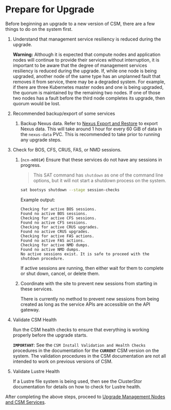 # Prepare for Upgrade

Before beginning an upgrade to a new version of CSM, there are a few things to do on the system first.

1. Understand that management service resiliency is reduced during the upgrade.

   **Warning:** Although it is expected that compute nodes and application nodes will continue to provide their services
   without interruption, it is important to be aware that the degree of management services resiliency is reduced during the
   upgrade. If, while one node is being upgraded, another node of the same type has an unplanned fault that removes it from service,
   there may be a degraded system. For example, if there are three Kubernetes master nodes and one is being upgraded, the quorum is
   maintained by the remaining two nodes. If one of those two nodes has a fault before the third node completes its upgrade,
   then quorum would be lost.

1. Recommended backup/export of some services

    1. Backup Nexus data. Refer to [Nexus Export and Restore](../operations/package_repository_management/Nexus_Export_and_Restore.md) to export Nexus data.
       This will take around 1 hour for every 60 GiB of data in the `nexus-data` PVC. This is recommended to take prior to running any upgrade steps.

1. Check for BOS, CFS, CRUS, FAS, or NMD sessions.

    1. (`ncn-m001#`) Ensure that these services do not have any sessions in progress.

        > This SAT command has `shutdown` as one of the command line options, but it will not start a shutdown process on the system.

        ```bash
        sat bootsys shutdown --stage session-checks
        ```

        Example output:

        ```text
        Checking for active BOS sessions.
        Found no active BOS sessions.
        Checking for active CFS sessions.
        Found no active CFS sessions.
        Checking for active CRUS upgrades.
        Found no active CRUS upgrades.
        Checking for active FAS actions.
        Found no active FAS actions.
        Checking for active NMD dumps.
        Found no active NMD dumps.
        No active sessions exist. It is safe to proceed with the shutdown procedure.
        ```

        If active sessions are running, then either wait for them to complete or shut down, cancel, or delete them.

    1. Coordinate with the site to prevent new sessions from starting in these services.

        There is currently no method to prevent new sessions from being created as long as the service APIs are accessible on the API gateway.

1. Validate CSM Health

    Run the CSM health checks to ensure that everything is working properly before the upgrade starts.

    **`IMPORTANT`**: See the `CSM Install Validation and Health Checks` procedures in the documentation for the **`CURRENT`** CSM version on
    the system. The validation procedures in the CSM documentation are not all intended to work on previous versions of CSM.

1. Validate Lustre Health

   If a Lustre file system is being used, then see the ClusterStor documentation for details on how to check
   for Lustre health.

After completing the above steps, proceed to
[Upgrade Management Nodes and CSM Services](README.md#2-upgrade-management-nodes-and-csm-services).
